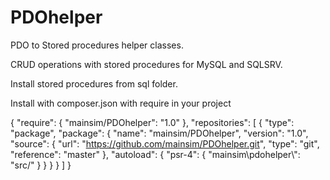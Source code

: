 # PDOhelper

PDO to Stored procedures helper classes.

CRUD operations with stored procedures for MySQL and SQLSRV.

Install stored procedures from sql folder.

Install with composer.json with require in your project

{
    "require": {
        "mainsim/PDOhelper": "1.0"
    },
    "repositories": [
        {
	      "type": "package",
	      "package": {
	        "name": "mainsim/PDOhelper",
	        "version": "1.0",
	        "source": {
	          "url": "https://github.com/mainsim/PDOhelper.git",
	          "type": "git",
	          "reference": "master"
	        },
	        "autoload": {
		        "psr-4": {
		            "mainsim\\pdohelper\\": "src/"
		        }
		    }
	      }
	    }
    ]
}
